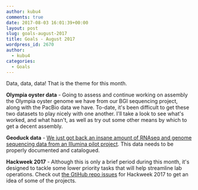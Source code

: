 ```yaml
---
author: kubu4
comments: true
date: 2017-08-03 16:01:39+00:00
layout: post
slug: goals-august-2017
title: Goals - August 2017
wordpress_id: 2670
author:
  - kubu4
categories:
  - Goals
---
```


Data, data, data! That is the theme for this month.

**Olympia oyster data** - Going to assess and continue working on assembly the Olympia oyster genome we have from our BGI sequencing project, along with the PacBio data we have. To-date, it's been difficult to get these two datasets to play nicely with one another. I'll take a look to see what's worked, and what hasn't, as well as try out some other means by which to get a decent assembly.

**Geoduck data** - [We just got back an insane amount of RNAseq and genome sequencing data from an Illumina pilot project](https://robertslab.github.io/sams-notebook/2017/07/31/data-received-geoduck-genome-sequencing-by-illumina.html). This data needs to be properly documented and catalogued.

**Hackweek 2017** - Although this is only a brief period during this month, it's designed to tackle some lower priority tasks that will help streamline lab operations. Check out [the GtiHub repo issues](https://github.com/RobertsLab/2017-hackweek/issues) for Hackweek 2017 to get an idea of some of the projects.
